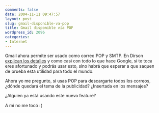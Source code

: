 ```yaml
---
comments: false
date: 2004-11-11 09:47:57
layout: post
slug: gmail-disponible-va-pop
title: Gmail disponible vía POP
wordpress_id: 2096
categories:
- Internet
---
```


Gmail ahora permite ser usado como correo POP y SMTP. En Dirson [explican los detalles](http://google.dirson.com/noticias.new/0901/) y como casi con todo lo que hace Google, si te toca eres afortunado y podrás usar esto, sino habrá que esperar a que saquen de prueba esta utilidad para todo el mundo.





Ahora yo me pregunto, si usas POP para descargarte todos los correos, ¿dónde quedará el tema de la publicidad? ¿Insertada en los mensajes?





¿Alguien ya está usando este nuevo feature?





A mí no me tocó :(





 
